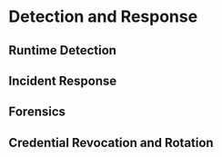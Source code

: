 # Detection and Response

## Runtime Detection

## Incident Response

## Forensics

## Credential Revocation and Rotation
